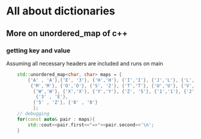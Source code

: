 # All about dictionaries
## More on unordered_map of c++

### getting key and value
Assuming all necessary headers are included and runs on main
```cpp
	std::unordered_map<char, char> maps = {
		{'A' , 'A'},{'E', '3'}, {'H','H'}, {'I','I'}, {'J','L'}, {'L','J'},
		 {'M','M'}, {'O','O'}, {'S', '2'}, {'T','T'}, {'U','U'}, {'V','V'},
		  {'W','W'}, {'X','X'}, {'Y','Y'}, {'Z', '5'}, {'1','1'}, {'2','S'},
		   {'3' , 'E'},
		  {'5' , 'Z'}, {'8' , '8'}
		  };
	// debugging 
	for(const auto& pair : maps){
		std::cout<<pair.first<<"=>"<<pair.second<<'\n';
	}
```